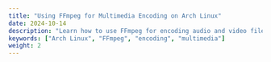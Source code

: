 ```yaml
---
title: "Using FFmpeg for Multimedia Encoding on Arch Linux"
date: 2024-10-14
description: "Learn how to use FFmpeg for encoding audio and video files on Arch Linux."
keywords: ["Arch Linux", "FFmpeg", "encoding", "multimedia"]
weight: 2
---
```

